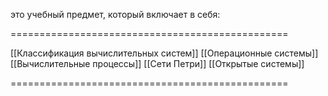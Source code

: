 
это учебный предмет, который включает в себя:

================================================

[[Классификация вычислительных систем]]
[[Операционные системы]]
[[Вычислительные процессы]]
[[Сети Петри]]
[[Открытые системы]]

================================================
